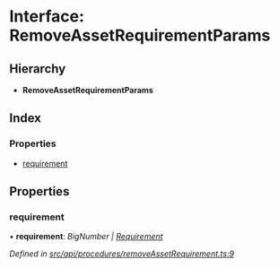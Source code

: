 # Interface: RemoveAssetRequirementParams

## Hierarchy

* **RemoveAssetRequirementParams**

## Index

### Properties

* [requirement](removeassetrequirementparams.md#requirement)

## Properties

###  requirement

• **requirement**: *BigNumber | [Requirement](requirement.md)*

*Defined in [src/api/procedures/removeAssetRequirement.ts:9](https://github.com/PolymathNetwork/polymesh-sdk/blob/38ee8078/src/api/procedures/removeAssetRequirement.ts#L9)*
